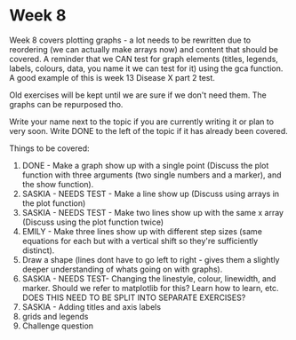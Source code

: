 # Week 8

Week 8 covers plotting graphs - a lot needs to be rewritten due to reordering (we can actually make arrays now) and content that should be covered. A reminder that we CAN test for graph elements (titles, legends, labels, colours, data, you name it we can test for it) using the gca function. A good example of this is week 13 Disease X part 2 test.

Old exercises will be kept until we are sure if we don't need them. The graphs can be repurposed tho.

Write your name next to the topic if you are currently writing it or plan to very soon. Write DONE to the left of the topic if it has already been covered.

Things to be covered:
1. DONE - Make a graph show up with a single point (Discuss the plot function with three arguments (two single numbers and a marker), and the show function).
2. SASKIA - NEEDS TEST - Make a line show up (Discuss using arrays in the plot function)
3. SASKIA - NEEDS TEST - Make two lines show up with the same x array (Discuss using the plot function twice)
4. EMILY - Make three lines show up with different step sizes (same equations for each but with a vertical shift so they're sufficiently distinct).
5. Draw a shape (lines dont have to go left to right - gives them a slightly deeper understanding of whats going on with graphs).
6. SASKIA - NEEDS TEST- Changing the linestyle, colour, linewidth, and marker. Should we refer to matplotlib for this? Learn how to learn, etc. DOES THIS NEED TO BE SPLIT INTO SEPARATE EXERCISES?
7. SASKIA - Adding titles and axis labels
8. grids and legends
9. Challenge question


